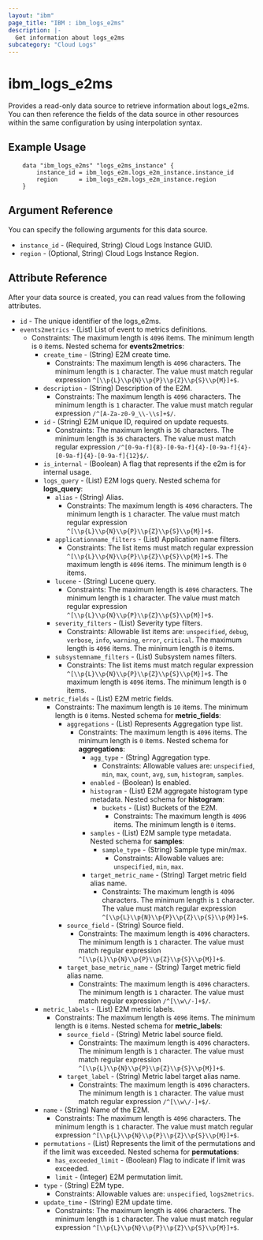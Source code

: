 ```yaml
---
layout: "ibm"
page_title: "IBM : ibm_logs_e2ms"
description: |-
  Get information about logs_e2ms
subcategory: "Cloud Logs"
---
```



# ibm_logs_e2ms

Provides a read-only data source to retrieve information about logs_e2ms. You can then reference the fields of the data source in other resources within the same configuration by using interpolation syntax.

## Example Usage

```hcl
	data "ibm_logs_e2ms" "logs_e2ms_instance" {
		instance_id = ibm_logs_e2m.logs_e2m_instance.instance_id
		region      = ibm_logs_e2m.logs_e2m_instance.region
	}
```

## Argument Reference

You can specify the following arguments for this data source.

* `instance_id` - (Required, String)  Cloud Logs Instance GUID.
* `region` - (Optional, String) Cloud Logs Instance Region.

## Attribute Reference

After your data source is created, you can read values from the following attributes.

* `id` - The unique identifier of the logs_e2ms.
* `events2metrics` - (List) List of event to metrics definitions.
  * Constraints: The maximum length is `4096` items. The minimum length is `0` items.
Nested schema for **events2metrics**:
	* `create_time` - (String) E2M create time.
	  * Constraints: The maximum length is `4096` characters. The minimum length is `1` character. The value must match regular expression `^[\\p{L}\\p{N}\\p{P}\\p{Z}\\p{S}\\p{M}]+$`.
	* `description` - (String) Description of the E2M.
	  * Constraints: The maximum length is `4096` characters. The minimum length is `1` character. The value must match regular expression `/^[A-Za-z0-9_\\-\\s]+$/`.
	* `id` - (String) E2M unique ID, required on update requests.
	  * Constraints: The maximum length is `36` characters. The minimum length is `36` characters. The value must match regular expression `/^[0-9a-f]{8}-[0-9a-f]{4}-[0-9a-f]{4}-[0-9a-f]{4}-[0-9a-f]{12}$/`.
	* `is_internal` - (Boolean) A flag that represents if the e2m is for internal usage.
	* `logs_query` - (List) E2M logs query.
	Nested schema for **logs_query**:
		* `alias` - (String) Alias.
		  * Constraints: The maximum length is `4096` characters. The minimum length is `1` character. The value must match regular expression `^[\\p{L}\\p{N}\\p{P}\\p{Z}\\p{S}\\p{M}]+$`.
		* `applicationname_filters` - (List) Application name filters.
		  * Constraints: The list items must match regular expression `^[\\p{L}\\p{N}\\p{P}\\p{Z}\\p{S}\\p{M}]+$`. The maximum length is `4096` items. The minimum length is `0` items.
		* `lucene` - (String) Lucene query.
		  * Constraints: The maximum length is `4096` characters. The minimum length is `1` character. The value must match regular expression `^[\\p{L}\\p{N}\\p{P}\\p{Z}\\p{S}\\p{M}]+$`.
		* `severity_filters` - (List) Severity type filters.
		  * Constraints: Allowable list items are: `unspecified`, `debug`, `verbose`, `info`, `warning`, `error`, `critical`. The maximum length is `4096` items. The minimum length is `0` items.
		* `subsystemname_filters` - (List) Subsystem names filters.
		  * Constraints: The list items must match regular expression `^[\\p{L}\\p{N}\\p{P}\\p{Z}\\p{S}\\p{M}]+$`. The maximum length is `4096` items. The minimum length is `0` items.
	* `metric_fields` - (List) E2M metric fields.
	  * Constraints: The maximum length is `10` items. The minimum length is `0` items.
	Nested schema for **metric_fields**:
		* `aggregations` - (List) Represents Aggregation type list.
		  * Constraints: The maximum length is `4096` items. The minimum length is `0` items.
		Nested schema for **aggregations**:
			* `agg_type` - (String) Aggregation type.
			  * Constraints: Allowable values are: `unspecified`, `min`, `max`, `count`, `avg`, `sum`, `histogram`, `samples`.
			* `enabled` - (Boolean) Is enabled.
			* `histogram` - (List) E2M aggregate histogram type metadata.
			Nested schema for **histogram**:
				* `buckets` - (List) Buckets of the E2M.
				  * Constraints: The maximum length is `4096` items. The minimum length is `0` items.
			* `samples` - (List) E2M sample type metadata.
			Nested schema for **samples**:
				* `sample_type` - (String) Sample type min/max.
				  * Constraints: Allowable values are: `unspecified`, `min`, `max`.
			* `target_metric_name` - (String) Target metric field alias name.
			  * Constraints: The maximum length is `4096` characters. The minimum length is `1` character. The value must match regular expression `^[\\p{L}\\p{N}\\p{P}\\p{Z}\\p{S}\\p{M}]+$`.
		* `source_field` - (String) Source field.
		  * Constraints: The maximum length is `4096` characters. The minimum length is `1` character. The value must match regular expression `^[\\p{L}\\p{N}\\p{P}\\p{Z}\\p{S}\\p{M}]+$`.
		* `target_base_metric_name` - (String) Target metric field alias name.
		  * Constraints: The maximum length is `4096` characters. The minimum length is `1` character. The value must match regular expression `/^[\\w\/-]+$/`.
	* `metric_labels` - (List) E2M metric labels.
	  * Constraints: The maximum length is `4096` items. The minimum length is `0` items.
	Nested schema for **metric_labels**:
		* `source_field` - (String) Metric label source field.
		  * Constraints: The maximum length is `4096` characters. The minimum length is `1` character. The value must match regular expression `^[\\p{L}\\p{N}\\p{P}\\p{Z}\\p{S}\\p{M}]+$`.
		* `target_label` - (String) Metric label target alias name.
		  * Constraints: The maximum length is `4096` characters. The minimum length is `1` character. The value must match regular expression `/^[\\w\/-]+$/`.
	* `name` - (String) Name of the E2M.
	  * Constraints: The maximum length is `4096` characters. The minimum length is `1` character. The value must match regular expression `^[\\p{L}\\p{N}\\p{P}\\p{Z}\\p{S}\\p{M}]+$`.
	* `permutations` - (List) Represents the limit of the permutations and if the limit was exceeded.
	Nested schema for **permutations**:
		* `has_exceeded_limit` - (Boolean) Flag to indicate if limit was exceeded.
		* `limit` - (Integer) E2M permutation limit.
	* `type` - (String) E2M type.
	  * Constraints: Allowable values are: `unspecified`, `logs2metrics`.
	* `update_time` - (String) E2M update time.
	  * Constraints: The maximum length is `4096` characters. The minimum length is `1` character. The value must match regular expression `^[\\p{L}\\p{N}\\p{P}\\p{Z}\\p{S}\\p{M}]+$`.

